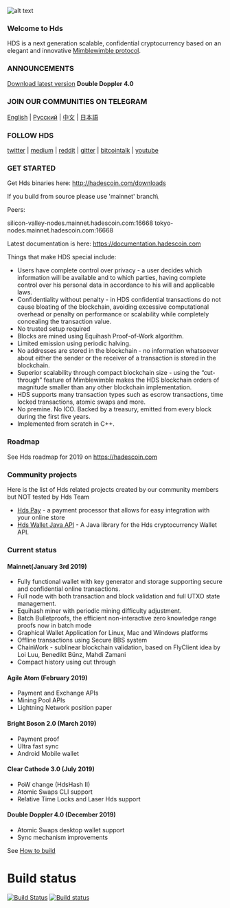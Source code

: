 
![alt text](https://s3.eu-central-1.amazonaws.com/website-storage.hadescoin.com/media/homepage/scc/scc-1.jpg "Hds Logo")

### Welcome to Hds


HDS is a next generation scalable, confidential cryptocurrency based on an elegant and innovative [Mimblewimble protocol](https://docs.hadescoin.com/Mimblewimble.pdf).

### ANNOUNCEMENTS


[Download latest version](http://hadescoin.com/downloads)
**Double Doppler 4.0**


### JOIN OUR COMMUNITIES ON TELEGRAM

[English](https://t.me/HdsPrivacy) | [Русский](https://t.me/Hds_RU) | [中文](https://t.me/hdschina) | [日本語](https://t.me/hdsjp)

### FOLLOW HDS 

[twitter](https://twitter.com/hdsprivacy) | [medium](https://medium.com/hadescoin) | [reddit](https://www.reddit.com/r/hdsprivacy/) | [gitter](https://gitter.im/hdsprivacy/Lobby) | [bitcointalk](https://bitcointalk.org/index.php?topic=5052151.0) | [youtube](https://www.youtube.com/channel/UCddqBnfSPWibf4f8OnEJm_w?)


### GET STARTED


Get Hds binaries here: http://hadescoin.com/downloads

If you build from source please use 'mainnet' branch\

Peers:

silicon-valley-nodes.mainnet.hadescoin.com:16668
tokyo-nodes.mainnet.hadescoin.com:16668

Latest documentation is here: https://documentation.hadescoin.com

Things that make HDS special include:

* Users have complete control over privacy - a user decides which information will be available and to which parties, having complete control over his personal data in accordance to his will and applicable laws.
* Confidentiality without penalty - in HDS confidential transactions do not cause bloating of the blockchain, avoiding excessive computational overhead or penalty on performance or scalability while completely concealing the transaction value.
* No trusted setup required
* Blocks are mined using Equihash Proof-of-Work algorithm.
* Limited emission using periodic halving.
* No addresses are stored in the blockchain - no information whatsoever about either the sender or the receiver of a transaction is stored in the blockchain.
* Superior scalability through compact blockchain size - using the “cut-through” feature of
Mimblewimble makes the HDS blockchain orders of magnitude smaller than any other
blockchain implementation.
* HDS supports many transaction types such as escrow transactions, time locked
transactions, atomic swaps and more.
* No premine. No ICO. Backed by a treasury, emitted from every block during the first five
years.
* Implemented from scratch in C++.


### Roadmap

See Hds roadmap for 2019 on https://hadescoin.com

### Community projects

Here is the list of Hds related projects created by our community members but NOT tested by Hds Team

* [Hds Pay](https://github.com/vsnation/HdsPay) - a payment processor that allows for easy integration with your online store
* [Hds Wallet Java API](https://github.com/hdsfan/java-hds-api) - A Java library for the Hds cryptocurrency Wallet API.

### Current status

#### Mainnet(January 3rd 2019)

- Fully functional wallet with key generator and storage supporting secure and confidential online transactions.
- Full node with both transaction and block validation and full UTXO state management.
- Equihash miner with periodic mining difficulty adjustment.
- Batch Bulletproofs, the efficient non-interactive zero knowledge range proofs now in batch mode
- Graphical Wallet Application for Linux, Mac and Windows platforms
- Offline transactions using Secure BBS system
- ChainWork - sublinear blockchain validation, based on FlyClient idea by Loi Luu, Benedikt Bünz, Mahdi Zamani
- Compact history using cut through

#### Agile Atom (February 2019)

- Payment and Exchange APIs
- Mining Pool APIs
- Lightning Network position paper

#### Bright Boson 2.0 (March 2019)
- Payment proof
- Ultra fast sync
- Android Mobile wallet

#### Clear Cathode 3.0 (July 2019)
- PoW change (HdsHash II)
- Atomic Swaps CLI support
- Relative Time Locks and Laser Hds support

#### Double Doppler 4.0 (December 2019)
- Atomic Swaps desktop wallet support
- Sync mechanism improvements


See [How to build](https://github.com/hadescoincom/pc-wallet/wiki/How-to-build-Hds-desktop-UI)

# Build status
[![Build Status](https://travis-ci.org/hadescoincom/pc-wallet.svg?branch=master)](https://travis-ci.org/hadescoincom/pc-wallet)
[![Build status](https://ci.appveyor.com/api/projects/status/03rat1ixbo5gt41y/branch/master?svg=true)](https://ci.appveyor.com/project/hadescoin/pc-wallet/branch/master)

